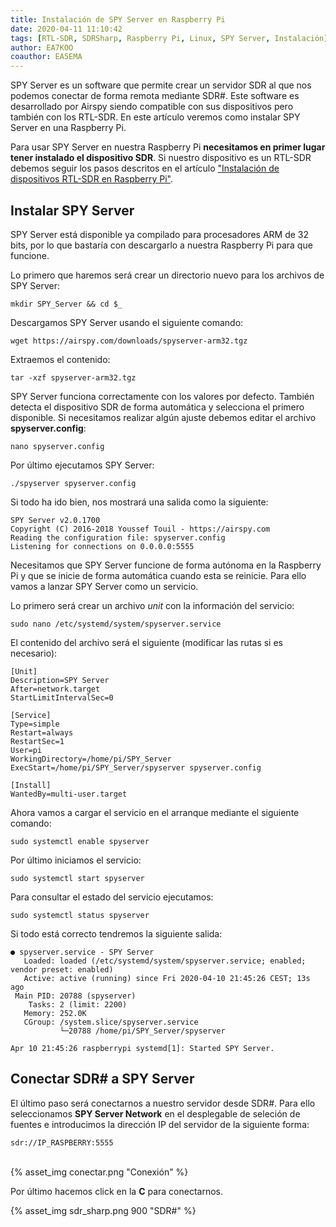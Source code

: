 ```yaml
---
title: Instalación de SPY Server en Raspberry Pi
date: 2020-04-11 11:10:42
tags: [RTL-SDR, SDRSharp, Raspberry Pi, Linux, SPY Server, Instalación]
author: EA7KOO
coauthor: EA5EMA
---
```


SPY Server es un software que permite crear un servidor SDR al que nos podemos conectar de forma remota mediante SDR#. Este software es desarrollado por Airspy siendo compatible con sus dispositivos pero también con los RTL-SDR.
En este artículo veremos como instalar SPY Server en una Raspberry Pi.

<!-- more -->

Para usar SPY Server en nuestra Raspberry Pi **necesitamos en primer lugar tener instalado el dispositivo SDR**. Si nuestro dispositivo es un RTL-SDR debemos seguir los pasos descritos en el artículo ["Instalación de dispositivos RTL-SDR en Raspberry Pi"](https://sdr-es.com/2020/04/10/instalacion-rtlsdr-raspberrypi/).


## Instalar SPY Server

SPY Server está disponible ya compilado para procesadores ARM de 32 bits, por lo que bastaría con descargarlo a nuestra Raspberry Pi para que funcione.

Lo primero que haremos será crear un directorio nuevo para los archivos de SPY Server:

```
mkdir SPY_Server && cd $_
```

Descargamos SPY Server usando el siguiente comando:

```
wget https://airspy.com/downloads/spyserver-arm32.tgz
```

Extraemos el contenido:

```
tar -xzf spyserver-arm32.tgz
```

SPY Server funciona correctamente con los valores por defecto. También detecta el dispositivo SDR de forma automática y selecciona el primero disponible. Si necesitamos realizar algún ajuste debemos editar el archivo **spyserver.config**:

```
nano spyserver.config
```

Por último ejecutamos SPY Server:

```
./spyserver spyserver.config
```

Si todo ha ido bien, nos mostrará una salida como la siguiente:

```
SPY Server v2.0.1700
Copyright (C) 2016-2018 Youssef Touil - https://airspy.com
Reading the configuration file: spyserver.config
Listening for connections on 0.0.0.0:5555
```


Necesitamos que SPY Server funcione de forma autónoma en la Raspberry Pi y que se inicie de forma automática cuando esta se reinicie. Para ello vamos a lanzar SPY Server como un servicio.

Lo primero será crear un archivo *unit* con la información del servicio:

```
sudo nano /etc/systemd/system/spyserver.service
```

El contenido del archivo será el siguiente (modificar las rutas si es necesario):

```
[Unit]
Description=SPY Server
After=network.target
StartLimitIntervalSec=0

[Service]
Type=simple
Restart=always
RestartSec=1
User=pi
WorkingDirectory=/home/pi/SPY_Server
ExecStart=/home/pi/SPY_Server/spyserver spyserver.config

[Install]
WantedBy=multi-user.target
```

Ahora vamos a cargar el servicio en el arranque mediante el siguiente comando:

```
sudo systemctl enable spyserver
```

Por último iniciamos el servicio:

```
sudo systemctl start spyserver
```

Para consultar el estado del servicio ejecutamos:

```
sudo systemctl status spyserver
```

Si todo está correcto tendremos la siguiente salida:

```
● spyserver.service - SPY Server
   Loaded: loaded (/etc/systemd/system/spyserver.service; enabled; vendor preset: enabled)
   Active: active (running) since Fri 2020-04-10 21:45:26 CEST; 13s ago
 Main PID: 20788 (spyserver)
    Tasks: 2 (limit: 2200)
   Memory: 252.0K
   CGroup: /system.slice/spyserver.service
           └─20788 /home/pi/SPY_Server/spyserver

Apr 10 21:45:26 raspberrypi systemd[1]: Started SPY Server.
```

## Conectar SDR# a SPY Server

El último paso será conectarnos a nuestro servidor desde SDR#. Para ello seleccionamos **SPY Server Network** en el desplegable de seleción de fuentes e introducimos la dirección IP del servidor de la siguiente forma:

```
sdr://IP_RASPBERRY:5555
```
<br>
{% asset_img conectar.png "Conexión" %}

Por último hacemos click en la **C** para conectarnos.

{% asset_img sdr_sharp.png 900 "SDR#" %}
